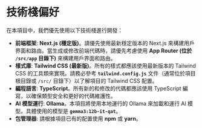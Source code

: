 # 技術棧偏好

在本項目中，我們優先使用以下技術棧進行開發：

- **前端框架**: **Next.js (穩定版)**。請優先使用最新穩定版本的 Next.js 來構建用戶界面和路由。當生成或修改前端代碼時，請優先考慮使用 **App Router (位於 `/src/app` 目錄下)** 來構建用戶界面和路由。
- **樣式庫**: **Tailwind CSS (最新版)**。所有的樣式都應該使用最新版本的 Tailwind CSS 的工具類來實現。請務必參考 **`tailwind.config.js`** 文件（通常位於項目根目錄或 `/src/` 目錄下）以了解項目的 Tailwind CSS 配置。
- **編程語言**: **TypeScript**。所有新的和修改的代碼都應該使用 TypeScript 編寫，以確保類型安全和更好的代碼維護性。
- **AI 模型運行**: **Ollama**。本項目將使用本地運行的 Ollama 來加載和運行 AI 模型。具體使用的模型是 **`gemma3:12b-it-qat`**。
- **包管理器**: 請根據項目已有的配置使用 **npm** 或 **yarn**。
